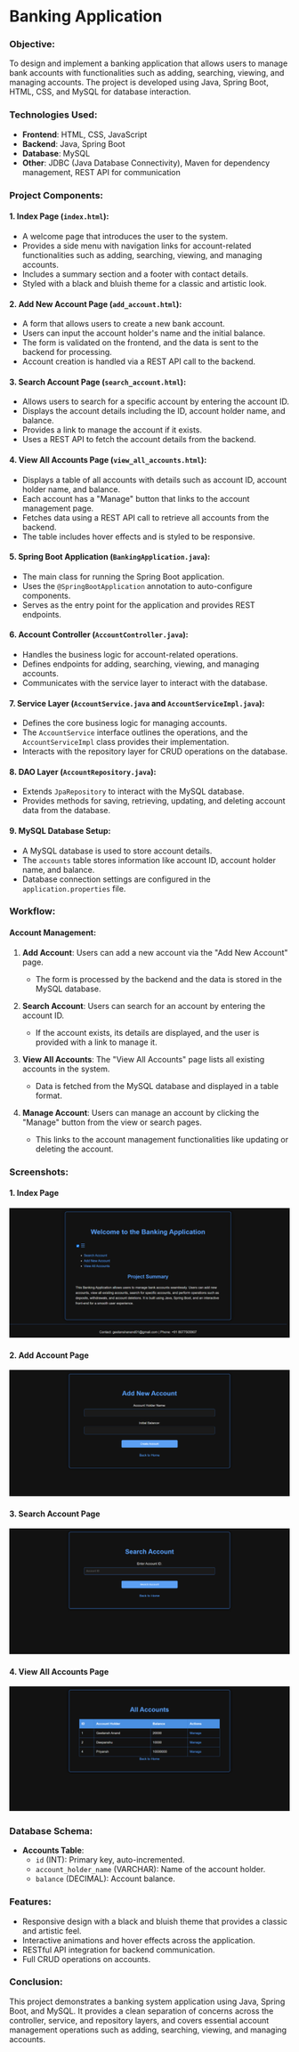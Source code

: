 # Banking Application

### Objective:
To design and implement a banking application that allows users to manage bank accounts with functionalities such as adding, searching, viewing, and managing accounts. The project is developed using Java, Spring Boot, HTML, CSS, and MySQL for database interaction.

### Technologies Used:
- **Frontend**: HTML, CSS, JavaScript
- **Backend**: Java, Spring Boot
- **Database**: MySQL
- **Other**: JDBC (Java Database Connectivity), Maven for dependency management, REST API for communication

### Project Components:

#### 1. Index Page (`index.html`):
- A welcome page that introduces the user to the system.
- Provides a side menu with navigation links for account-related functionalities such as adding, searching, viewing, and managing accounts.
- Includes a summary section and a footer with contact details.
- Styled with a black and bluish theme for a classic and artistic look.

#### 2. Add New Account Page (`add_account.html`):
- A form that allows users to create a new bank account.
- Users can input the account holder's name and the initial balance.
- The form is validated on the frontend, and the data is sent to the backend for processing.
- Account creation is handled via a REST API call to the backend.

#### 3. Search Account Page (`search_account.html`):
- Allows users to search for a specific account by entering the account ID.
- Displays the account details including the ID, account holder name, and balance.
- Provides a link to manage the account if it exists.
- Uses a REST API to fetch the account details from the backend.

#### 4. View All Accounts Page (`view_all_accounts.html`):
- Displays a table of all accounts with details such as account ID, account holder name, and balance.
- Each account has a "Manage" button that links to the account management page.
- Fetches data using a REST API call to retrieve all accounts from the backend.
- The table includes hover effects and is styled to be responsive.

#### 5. Spring Boot Application (`BankingApplication.java`):
- The main class for running the Spring Boot application.
- Uses the `@SpringBootApplication` annotation to auto-configure components.
- Serves as the entry point for the application and provides REST endpoints.

#### 6. Account Controller (`AccountController.java`):
- Handles the business logic for account-related operations.
- Defines endpoints for adding, searching, viewing, and managing accounts.
- Communicates with the service layer to interact with the database.

#### 7. Service Layer (`AccountService.java` and `AccountServiceImpl.java`):
- Defines the core business logic for managing accounts.
- The `AccountService` interface outlines the operations, and the `AccountServiceImpl` class provides their implementation.
- Interacts with the repository layer for CRUD operations on the database.

#### 8. DAO Layer (`AccountRepository.java`):
- Extends `JpaRepository` to interact with the MySQL database.
- Provides methods for saving, retrieving, updating, and deleting account data from the database.

#### 9. MySQL Database Setup:
- A MySQL database is used to store account details.
- The `accounts` table stores information like account ID, account holder name, and balance.
- Database connection settings are configured in the `application.properties` file.

### Workflow:

#### Account Management:
1. **Add Account**: Users can add a new account via the "Add New Account" page.
   - The form is processed by the backend and the data is stored in the MySQL database.
   
2. **Search Account**: Users can search for an account by entering the account ID.
   - If the account exists, its details are displayed, and the user is provided with a link to manage it.
   
3. **View All Accounts**: The "View All Accounts" page lists all existing accounts in the system.
   - Data is fetched from the MySQL database and displayed in a table format.
   
4. **Manage Account**: Users can manage an account by clicking the "Manage" button from the view or search pages.
   - This links to the account management functionalities like updating or deleting the account.

### Screenshots:

#### 1. Index Page
![Index Page](Screenshots/index_page.png)

#### 2. Add Account Page
![Add Account](Screenshots/add_account.png)

#### 3. Search Account Page
![Search Account](Screenshots/search_account.png)

#### 4. View All Accounts Page
![View All Accounts](Screenshots/view_all_accounts.png)

### Database Schema:

- **Accounts Table**:
  - `id` (INT): Primary key, auto-incremented.
  - `account_holder_name` (VARCHAR): Name of the account holder.
  - `balance` (DECIMAL): Account balance.

### Features:
- Responsive design with a black and bluish theme that provides a classic and artistic feel.
- Interactive animations and hover effects across the application.
- RESTful API integration for backend communication.
- Full CRUD operations on accounts.
  
### Conclusion:
This project demonstrates a banking system application using Java, Spring Boot, and MySQL. It provides a clean separation of concerns across the controller, service, and repository layers, and covers essential account management operations such as adding, searching, viewing, and managing accounts.
